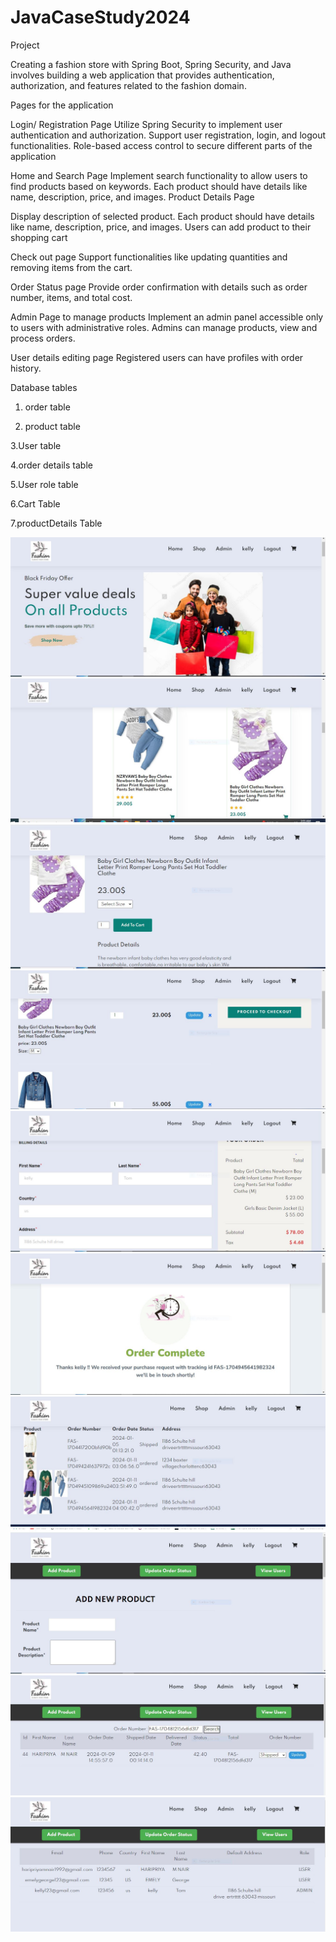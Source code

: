 # JavaCaseStudy2024
Project

Creating a fashion store with Spring Boot, Spring Security, and Java involves building a web application that provides authentication, authorization, and features related to the fashion domain.

Pages  for the application

Login/ Registration Page
Utilize Spring Security to implement user authentication and authorization.
Support user registration, login, and logout functionalities.
Role-based access control to secure different parts of the application

Home and Search Page
Implement search functionality to allow users to find products based on keywords.
Each product should have details like name, description, price, and images.
Product Details Page

Display description of  selected product.
Each product should have details like name, description, price, and images.
Users can add product to their shopping cart

Check out page
     Support functionalities like updating quantities and removing items from the cart.

Order Status page
     Provide order confirmation with details such as order number, items, and total cost.

Admin Page to manage products
Implement an admin panel accessible only to users with administrative roles.
Admins can manage products, view and process orders.

User details editing page
Registered users can have profiles with order history.

Database tables

1. order table

2. product table

3.User table

4.order details table

5.User role table

6.Cart Table

7.productDetails Table

![home.JPG](project_images/home.JPG)
![shop.JPG](project_images/shop.JPG)
![product_detail.JPG](project_images/product_detail.JPG)
![cartpage.JPG](project_images/cartpage.JPG)
![checkoutpage.JPG](project_images/checkoutpage.JPG)
![orderplaced.JPG](project_images/orderplaced.JPG)
![orderhistorypage.JPG](project_images/orderhistorypage.JPG)
![admin_addNewProduct.JPG](project_images/admin_addNewProduct.JPG)
![admin_updatestatus.JPG](project_images/admin_updatestatus.JPG)
![admin_viewuser.JPG](project_images/admin_viewuser.JPG)